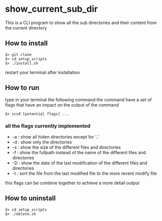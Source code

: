 # show_current_sub_dir

This is a CLI program to show all the sub directories and their content from the current directory

## How to install

```
$> git clone 
$> cd setup_scripts
$> ./install.sh
```
restart your terminal after installation

## How to run

type in your terminal the following command the command have a set of flags that have an impact
on the output of the command

```
$> scsd [potential flags] ...
```
### all the flags currently implemented

* -a : show all hiden directories except for '..'
* -d : show only the directories
* -s : show the size of the different files and directories
* -f : show the fullpath instead of the name of the different files and directories
* -D : show the date of the last modification of the different files and directories
* -t : sort the file from the last modified file to the more recent modify file

this flags can be combine together to achieve a more detail output

## How to uninstall

```
$> cd setup_scripts
$> ./delete.sh
```
